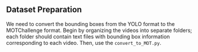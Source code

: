 


## Dataset Preparation

We need to convert the bounding boxes from the YOLO format to the MOTChallenge format. Begin by organizing the videos into separate folders; each folder should contain text files with bounding box information corresponding to each video. Then, use the `convert_to_MOT.py`.
